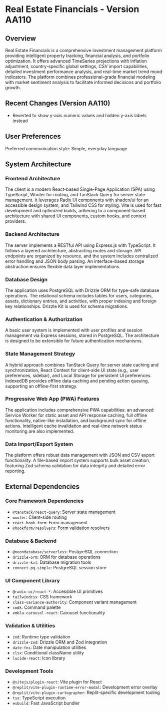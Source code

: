 # Real Estate Financials - Version AA110

## Overview

Real Estate Financials is a comprehensive investment management platform providing intelligent property tracking, financial analysis, and portfolio optimization. It offers advanced TimeSeries projections with inflation adjustment, country-specific global settings, CSV import capabilities, detailed investment performance analysis, and real-time market trend mood indicators. The platform combines professional-grade financial modeling with market sentiment analysis to facilitate informed decisions and portfolio growth.

## Recent Changes (Version AA110)
- Reverted to show y-axis numeric values and hidden y-axis labels instead

## User Preferences

Preferred communication style: Simple, everyday language.

## System Architecture

### Frontend Architecture
The client is a modern React-based Single-Page Application (SPA) using TypeScript, Wouter for routing, and TanStack Query for server state management. It leverages Radix UI components with shadcn/ui for an accessible design system, and Tailwind CSS for styling. Vite is used for fast development and optimized builds, adhering to a component-based architecture with shared UI components, custom hooks, and context providers.

### Backend Architecture
The server implements a RESTful API using Express.js with TypeScript. It follows a layered architecture, abstracting routes and storage. API endpoints are organized by resource, and the system includes centralized error handling and JSON body parsing. An interface-based storage abstraction ensures flexible data layer implementations.

### Database Design
The application uses PostgreSQL with Drizzle ORM for type-safe database operations. The relational schema includes tables for users, categories, assets, dictionary entries, and activities, with proper indexing and foreign key relationships. Drizzle Kit is used for schema migrations.

### Authentication & Authorization
A basic user system is implemented with user profiles and session management via Express sessions, stored in PostgreSQL. The architecture is designed to be extensible for future authentication mechanisms.

### State Management Strategy
A hybrid approach combines TanStack Query for server state caching and synchronization, React Context for client-side UI state (e.g., user preferences, sidebar), and Local Storage for persistent UI preferences. IndexedDB provides offline data caching and pending action queuing, supporting an offline-first strategy.

### Progressive Web App (PWA) Features
The application includes comprehensive PWA capabilities: an advanced Service Worker for static asset and API response caching, full offline functionality, native-like installation, and background sync for offline actions. Intelligent cache invalidation and real-time network status monitoring are also implemented.

### Data Import/Export System
The platform offers robust data management with JSON and CSV export functionality. A file-based import system supports bulk asset creation, featuring Zod schema validation for data integrity and detailed error reporting.

## External Dependencies

### Core Framework Dependencies
- `@tanstack/react-query`: Server state management
- `wouter`: Client-side routing
- `react-hook-form`: Form management
- `@hookform/resolvers`: Form validation resolvers

### Database & Backend
- `@neondatabase/serverless`: PostgreSQL connection
- `drizzle-orm`: ORM for database operations
- `drizzle-kit`: Database migration tools
- `connect-pg-simple`: PostgreSQL session store

### UI Component Library
- `@radix-ui/react-*`: Accessible UI primitives
- `tailwindcss`: CSS framework
- `class-variance-authority`: Component variant management
- `cmdk`: Command palette
- `embla-carousel-react`: Carousel functionality

### Validation & Utilities
- `zod`: Runtime type validation
- `drizzle-zod`: Drizzle ORM and Zod integration
- `date-fns`: Date manipulation utilities
- `clsx`: Conditional className utility
- `lucide-react`: Icon library

### Development Tools
- `@vitejs/plugin-react`: Vite plugin for React
- `@replit/vite-plugin-runtime-error-modal`: Development error overlay
- `@replit/vite-plugin-cartographer`: Replit-specific development tooling
- `tsx`: TypeScript execution
- `esbuild`: Fast JavaScript bundler